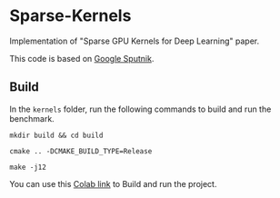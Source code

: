 # Sparse-Kernels

Implementation of "Sparse GPU Kernels for Deep Learning" paper.

This code is based on [Google Sputnik](https://github.com/google-research/sputnik).

## Build

In the ```kernels``` folder, run the following commands to build and run the benchmark.

```mkdir build && cd build```

```cmake .. -DCMAKE_BUILD_TYPE=Release```

```make -j12```

You can use this [Colab link](https://colab.research.google.com/drive/1ws-o_njQ9Esi8p7EM1aFw8-dcMIFQXaw?usp=sharing) to Build and run the project.
